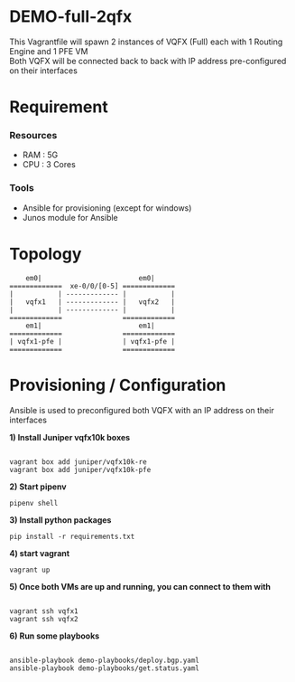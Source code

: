 
# DEMO-full-2qfx

This Vagrantfile will spawn 2 instances of VQFX (Full) each with 1 Routing Engine and 1 PFE VM  
Both VQFX will be connected back to back with IP address pre-configured on their interfaces

# Requirement

### Resources
 - RAM : 5G
 - CPU : 3 Cores

### Tools
 - Ansible for provisioning (except for windows)
 - Junos module for Ansible

# Topology

        em0|                        em0|
    =============  xe-0/0/[0-5] =============
    |           | ------------- |           |
    |   vqfx1   | ------------- |   vqfx2   |
    |           | ------------- |           |
    =============               =============
        em1|                        em1|
    =============               =============
    | vqfx1-pfe |               | vqfx1-pfe |
    =============               =============

# Provisioning / Configuration

Ansible is used to preconfigured both VQFX with an IP address on their interfaces

**1) Install Juniper vqfx10k boxes**

```

vagrant box add juniper/vqfx10k-re
vagrant box add juniper/vqfx10k-pfe
```


**2) Start pipenv**

`pipenv shell`


**3) Install python packages**

`pip install -r requirements.txt`


**4) start vagrant**

`vagrant up`


**5) Once both VMs are up and running, you can connect to them with**

```

vagrant ssh vqfx1
vagrant ssh vqfx2
```


**6) Run some playbooks**

```

ansible-playbook demo-playbooks/deploy.bgp.yaml
ansible-playbook demo-playbooks/get.status.yaml
```
